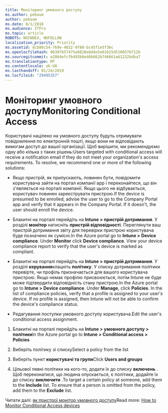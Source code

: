 ```yaml
---
title: Моніторинг умовного доступу
ms.author: pebaum
author: pebaum
ms.date: 8/1/2018
ms.audience: ITPro
ms.topic: article
ROBOTS: NOINDEX, NOFOLLOW
localization_priority: Priority
ms.assetid: dcb86c54-769e-4832-9f88-bc45f1e5f36c
ms.openlocfilehash: 06307b57475e8828e6d4e5e01625d5100576f12b
ms.sourcegitcommit: e2864efcfb493b6e46b662b746661a61232bdba7
ms.translationtype: MT
ms.contentlocale: uk-UA
ms.lasthandoff: 01/24/2019
ms.locfileid: "29495357"
---
```

# <a name="monitoring-conditional-access"></a><span data-ttu-id="bf13e-102">Моніторинг умовного доступу</span><span class="sxs-lookup"><span data-stu-id="bf13e-102">Monitoring Conditional Access</span></span>

<span data-ttu-id="bf13e-p101">Користувачі націлено на умовного доступу будуть отримувати повідомлення по електронній пошті, якщо вони не відповідають вимогам доступ до вашої організації. Щоб вирішити, ми рекомендуємо одну або кілька з таких рішень:</span><span class="sxs-lookup"><span data-stu-id="bf13e-p101">Users targeted with conditional access will receive a notification email if they do not meet your organization's access requirements. To resolve, we recommend one or more of the following solutions:</span></span>
  
- <span data-ttu-id="bf13e-p102">Якщо пристрій, як припускають, повинен бути, повідомити користувача зайти на портал компанії app і переконайтеся, що він з'являється на порталі компанії. Якщо цього не відбувається, користувач повинен зареєструвати пристрою.</span><span class="sxs-lookup"><span data-stu-id="bf13e-p102">If the device is presumed to be enrolled, advise the user to go to the Company Portal app and verify that it appears in the Company Portal. If it doesn't, the user should enroll the device.</span></span>
    
- <span data-ttu-id="bf13e-p103">Блакитні на порталі перейдіть на **Intune \> пристрій дотримання**. У розділі **монітор** натисніть **пристрій відповідності**. Переглянути ваш пристрій дотримання звіту для перевірки пристрою користувача буде позначено як сумісні.</span><span class="sxs-lookup"><span data-stu-id="bf13e-p103">In the Azure portal go to **Intune \> Device compliance**. Under **Monitor** click **Device compliance**. View your device compliance report to verify that the user's device is marked as compliant.</span></span> 
    
- <span data-ttu-id="bf13e-p104">Блакитні на порталі перейдіть на **Intune \> пристрій дотримання**. У розділі **керування**клацніть **політику**. У списку дотримання політики перевірте, чи профіль призначається для вашого користувача пристрою. Якщо немає профілю присвоюється, потім Intune не буде може підтвердити відповідність стану пристрою.</span><span class="sxs-lookup"><span data-stu-id="bf13e-p104">In the Azure portal go to **Intune \> Device compliance**. Under **Manage**, click **Policies**. In the list of compliance policies, verify that a profile is assigned to your user's device. If no profile is assigned, then Intune will not be able to confirm the device's compliance status.</span></span> 
    
- <span data-ttu-id="bf13e-114">Редагування поступки умовного доступу користувача.</span><span class="sxs-lookup"><span data-stu-id="bf13e-114">Edit the user's conditional access assignment.</span></span>
    
1. <span data-ttu-id="bf13e-115">Блакитні на порталі перейдіть на **Intune \> умовного доступу \> політики**</span><span class="sxs-lookup"><span data-stu-id="bf13e-115">In the Azure portal go to **Intune \> Conditional access \> Policies**</span></span>
    
2. <span data-ttu-id="bf13e-116">Виберіть політику зі списку</span><span class="sxs-lookup"><span data-stu-id="bf13e-116">Select a policy from the list</span></span>
    
3. <span data-ttu-id="bf13e-117">Виберіть пункт **користувачі та групи**</span><span class="sxs-lookup"><span data-stu-id="bf13e-117">Click **Users and groups**</span></span>
    
4. <span data-ttu-id="bf13e-p105">Цільової певні політики на кого-то, додати їх до списку **включень** . Щоб переконатися, що людина опускається, є політики, додайте їх до списку **виключити** .</span><span class="sxs-lookup"><span data-stu-id="bf13e-p105">To target a certain policy at someone, add them to the **Include** list. To ensure that a person is omitted from the policy, add them to the **Exclude** list.</span></span> 
    
<span data-ttu-id="bf13e-120">Читати далі: [як пристрої монітор умовного доступу](https://docs.microsoft.com/en-us/intune/conditional-access-exchange-monitor)</span><span class="sxs-lookup"><span data-stu-id="bf13e-120">Read more: [How to Monitor Conditional Access devices](https://docs.microsoft.com/en-us/intune/conditional-access-exchange-monitor)</span></span>
  

